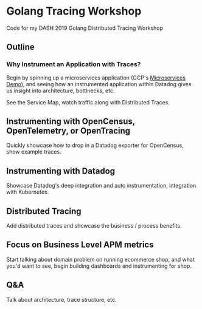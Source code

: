 # Golang Tracing Workshop

Code for my DASH 2019 Golang Distributed Tracing Workshop

## Outline

### Why Instrument an Application with Traces?

Begin by spinning up a microservices application (GCP's [Microservices Demo](https://github.com/GoogleCloudPlatform/microservices-demo)), and seeing how an instrumented application within Datadog gives us insight into architecture, bottlnecks, etc.

See the Service Map, watch traffic along with Distributed Traces.

## Instrumenting with OpenCensus, OpenTelemetry, or OpenTracing

Quickly showcase how to drop in a Datadog exporter for OpenCensus, show example traces.

## Instrumenting with Datadog

Showcase Datadog's deep integration and auto instrumentation, integration with Kubernetes.

## Distributed Tracing

Add distributed traces and showcase the business / process benefits.

## Focus on Business Level APM metrics

Start talking about domain problem on running ecommerce shop, and what you'd want to see, begin building dashboards and instrumenting for shop.

## Q&A

Talk about architecture, trace structure, etc.
